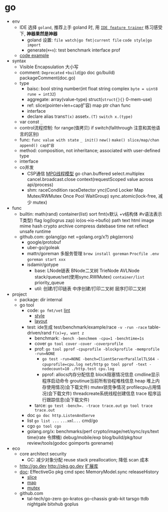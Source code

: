 # go

- env
  - IDE 选择 `goland`, 推荐上手 goland 时, 用 [`IDE feature trainer`](https://plugins.jetbrains.com/plugin/8554-ide-features-trainer) 练习感受下, **神器果然是神器**
    - goland 设置: `file watch|go fmt|current file` `code style|go import`
    - generate(`⌘+n`): test benchmark interface prof
  - [code example](https://github.com/daydaygo/coder/tree/main/src/go)
- syntax
  - Visible Encapsulation 大小写
  - comment: `Deprecated` `+build`(go doc go/build) packageComment(doc.go)
  - type
    - baisc: bool string number(int float string complex `byte = uint8` `rune = int32`)
    - aggregate: array(value-type) struct(`struct{}{}` 0-mem-use)
    - ref: slice(pointer+len+cap扩容) map ptr chan func
    - interface
    - declare alias trans`T(x)` asset`x.(T)` `switch x.(type)`
  - var const `_`
  - control流程控制: for range(值拷贝) if switch(fallthrough 注意和其他语言的区别)
  - func: `func value with state` `_ init()` `new()` `make() slice/map/chan` `append() cap扩容`
  - method: composition, not inheritance; associated with user-defined type
  - interface
  - co并发
    - CSP通信 [MPG线程模型](https://povilasv.me/go-scheduler/) go chan.buffered select.multiplex cancel.broadcast.close context(requestScoped value across api/process)
    - shm: raceCondition raceDetector ync(Cond Locker Map Mutex/RWMutex Once Pool WaitGroup) sync.atomic(lock-free, 减少 mutex)
- func
  - builtin: math(rand) container(list) sort fmt(v默认 +v结构体 #v语法表示 T类型) flag log(logrus zap) io(os->io->bufio) path text html image mime hash crypto archive compress datebase time net reflect unsafe runtime
  - github.com: golang(go net =golang.org/x?) pkg(errors)
    - google/protobuf
    - uber-go/goleak
    - mattn/goreman 多服务管理 `brew install goreman` `Procfile .env` `goreman start xxx`
    - isdamir/gotype
      - base: LNode链表 BNode二叉树 TrieNode AVLNode stack/queue/set(使用sync.RWMutex) `container/list` priority_queue
      - util: 创建/打印链表 中序创建/打印二叉树 层序打印二叉树
- project
  - package: dir internal
  - go tool
    - code: `go fmt/vet` [lint](https://golangci-lint.run/)
      - [style](https://github.com/golang/go/wiki/CodeReviewComments)
      - [layout](https://github.com/golang-standards/project-layout/blob/master/README_zh.md)
    - test: ide生成 test/benchmark/example/race `-v -run -race` table-driven/rand `f(x)=y, want z`
      - benchmark: `-bench -benchmem -cpu=1 -benchtime=1s`
      - cover `go tool cover` `-cover -coverprofile`
      - prof: `go tool pprof` `-cpuprofile -blockprofile -memprofile -run=NONE`
        - `go test -run=NONE -bench=ClientServerParallelTLS64 -cpuprofile=cpu.log net/http` `go tool pprof -text -nodecount=10 ./http.test cpu.log`
        - pprof: allocs内存分配信息 block阻塞情况信息 cmdline显示程序启动命令 groutinue当前所有协程堆栈信息 heap 堆上内存使用情况(会下载文件) mutex锁竞争情况 profilecpu占用情况(会下载文件) threadcreate系统线程创建信息 trace 程序运行跟踪信息(会下载文件)
      - tarce: `go test -bench=. -trace trace.out` `go tool trace trace.out`
    - doc `go doc http.ListenAndServe`
    - list `go list ...` `...xml...` cmd/go
    - cgo `go tool cgo`
    - golang.org/x: benchmarks/perf crypto/image/net/sync/sys/text time(rate 令牌桶) debug/mobile/exp blog/build/pkg/tour review/tools(godoc goimports gorename)
- eco
  - core architect security
    - GC: 减少对象分配 reuse stack preallocation; 降低 scan 成本
  - http://go.dev http://pkg.go.dev [扩展库](http://golang.org/x)
  - [doc](http://golang.org/doc): EffectiveGo pkg cmd spec MemoryModel.sync releaseHistory
    - [slice](https://blog.golang.org/slices-intro)
    - [map](https://cloud.tencent.com/developer/article/1468799)
    - [mutex](https://colobu.com/2018/12/18/dive-into-sync-mutex/)
  - github.com
    - tal-tech/go-zero go-kratos go-chassis grab-kit tarsgo ttdb nightgale bitxhub goplus
